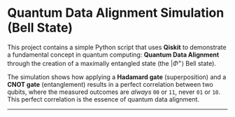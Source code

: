 # Quantum Data Alignment Simulation (Bell State)

This project contains a simple Python script that uses **Qiskit** to demonstrate a fundamental concept in quantum computing: **Quantum Data Alignment** through the creation of a maximally entangled state (the $|\Phi^+\rangle$ Bell state).

The simulation shows how applying a **Hadamard gate** (superposition) and a **CNOT gate** (entanglement) results in a perfect correlation between two qubits, where the measured outcomes are *always* `00` or `11`, never `01` or `10`. This perfect correlation is the essence of quantum data alignment.

---
